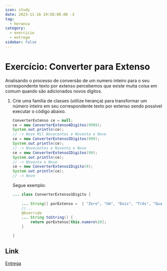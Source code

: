 ```yaml
---
icon: study
date: 2023-11-16 19:50:00.00 -3
tag:
  - heranca
category:
  - exercicio
  - entrega
sidebar: false
---
```


# Exercício: Converter para Extenso

Analisando o processo de conversão de um numero inteiro para o seu correspondente texto por extenso percebemos que existe muita coisa em comum quando são adicionados novos dígitos.

1. Crie uma família de classes (utilize herança) para transformar um número inteiro em seu correspondente texto por extenso sendo possível executar o código abaixo.

    ```java
    ConverterExtenso ce = null;
    ce = new ConverterExtenso4Digitos(9999);
    System.out.println(ce);
    // -> Nove Mil Novecentos e Noventa e Nove
    ce = new ConverterExtenso3Digitos(999);
    System.out.println(ce);
    // -> Novecentos e Noventa e Nove
    ce = new ConverterExtenso2Digitos(99);
    System.out.println(ce);
    // -> Noventa e Nove
    ce = new ConverterExtenso1Digito(9);
    System.out.println(ce);
    // -> Nove
    ```
    Segue exemplo:

    ```java
    ... class ConverterExtenso1Digito {
       
        ... String[] porExtenso =  { "Zero", "Um", "Dois", "Três", "Quatro", "Cinco", "Seis", "Sete", "Oito", "Nove", "Dez" };
        //...
        @Override
        ... String toString() {
            return porExtenso[this.numero%10];
        }

    }

    ```
## Link

[Entrega](https://classroom.github.com/a/7Uze4wxy)
